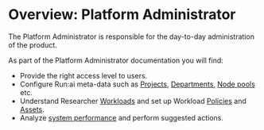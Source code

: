 

# Overview: Platform Administrator

The Platform Administrator is responsible for the day-to-day administration of the product. 

As part of the Platform Administrator documentation you will find:


* Provide the right access level to users.
* Configure Run:ai meta-data such as [Projects](./aiinitiatives/org/projects.md), [Departments](./aiinitiatives/org/departments.md), [Node pools](./aiinitiatives/resources/node-pools.md) etc.  
* Understand Researcher [Workloads](./workloads/workload-overview.md) and set up Workload [Policies](./workloads/policies/overview.md) and [Assets](./workloads/assets/building-blocks.md).
* Analyze [system performance](./performance/dashboard-analysis.md) and perform suggested actions. 